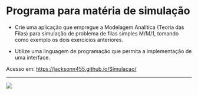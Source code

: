 Programa para matéria de simulação
===============================================

- Crie uma aplicação que empregue a Modelagem Analítica (Teoria das Filas) para
simulação de problema de filas simples M/M/1, tomando como exemplo os dois
exercícios anteriores.

- Utilize uma linguagem de programação que permita a implementação de uma interface.

Acesso em: https://jacksonn455.github.io/Simulacao/

--------------------
 ![](https://github.com/jacksonn455/Simulacao/blob/master/img1.png)
